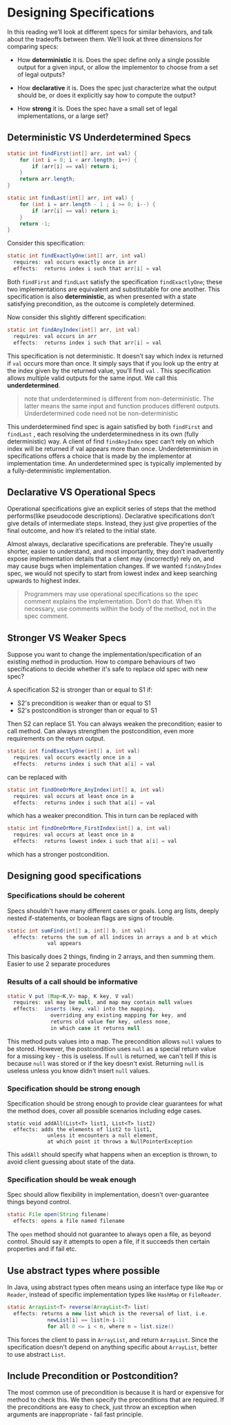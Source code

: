 # Designing Specifications

In this reading we’ll look at different specs for similar behaviors, and talk about the tradeoffs between them. We’ll look at three dimensions for comparing specs:

- How **deterministic** it is. Does the spec define only a single possible output for a given input, or allow the implementor to choose from a set of legal outputs?

- How **declarative** it is. Does the spec just characterize what the output should be, or does it explicitly say how to compute the output?

- How **strong** it is. Does the spec have a small set of legal implementations, or a large set?

## Deterministic VS Underdetermined Specs

```java
static int findFirst(int[] arr, int val) {
    for (int i = 0; i < arr.length; i++) {
        if (arr[i] == val) return i;
    }
    return arr.length;
}
```
```java
static int findLast(int[] arr, int val) {
    for (int i = arr.length - 1 ; i >= 0; i--) {
        if (arr[i] == val) return i;
    }
    return -1;
}
```

Consider this specification:
```java
static int findExactlyOne(int[] arr, int val)
  requires: val occurs exactly once in arr
  effects:  returns index i such that arr[i] = val
```
Both `findFirst` and `findLast` satisfy the specification `findExactlyOne`; these two implementations are equivalent and substitutable for one another. This specification is also **deterministic**, as when presented with a state satisfying precondition, as the outcome is completely determined.

Now consider this slightly different specification:
```java
static int findAnyIndex(int[] arr, int val)
  requires: val occurs in arr
  effects:  returns index i such that arr[i] = val
```

This specification is not deterministic. It doesn’t say which index is returned if `val` occurs more than once. It simply says that if you look up the entry at the index given by the returned value, you’ll find `val` . This specification allows multiple valid outputs for the same input. We call this **underdetermined**.

> note that underdetermined is different from non-deterministic. The latter means the same input and function produces different outputs. Underdetermined code need not be non-deterministic

This underdetermined find spec is again satisfied by both `findFirst` and `findLast` , each resolving the underdeterminedness in its own (fully deterministic) way. A client of find `findAnyIndex` spec can’t rely on which index will be returned if val appears more than once. Underdeterminism in specifications offers a choice that is made by the implementor at implementation time. An underdetermined spec is typically implemented by a fully-deterministic implementation.

## Declarative VS Operational Specs

Operational specifications give an explicit series of steps that the method performs(like pseudocode descriptions). Declarative specifications don’t give details of intermediate steps. Instead, they just give properties of the final outcome, and how it’s related to the initial state.

Almost always, declarative specifications are preferable. They’re usually shorter, easier to understand, and most importantly, they don’t inadvertently expose implementation details that a client may (incorrectly) rely on, and may cause bugs when implementation changes. If we wanted `findAnyIndex` spec, we would not specify to start from lowest index and keep searching upwards to highest index.

> Programmers may use operational specifications so the spec comment explains the implementation. Don’t do that. When it’s necessary, use comments within the body of the method, not in the spec comment.

## Stronger VS Weaker Specs

Suppose you want to change the implementation/specification of an existing method in production. How to compare behaviours of two specifications to decide whether it's safe to replace old spec with new spec?

A specification S2 is stronger than or equal to S1 if:
- S2's precondition is weaker than or equal to S1
- S2's postcondition is stronger than or equal to S1

Then S2 can replace S1. You can always weaken the precondition; easier to call method. Can always strengthen the postcondition, even more requirements on the return output.

```java
static int findExactlyOne(int[] a, int val)
  requires: val occurs exactly once in a
  effects:  returns index i such that a[i] = val
```

can be replaced with

```java
static int findOneOrMore_AnyIndex(int[] a, int val)
  requires: val occurs at least once in a
  effects:  returns index i such that a[i] = val
```

which has a weaker precondition. This in turn can be replaced with

```java
static int findOneOrMore_FirstIndex(int[] a, int val)
  requires: val occurs at least once in a
  effects:  returns lowest index i such that a[i] = val
```

which has a stronger postcondition.

## Designing good specifications

### Specifications should be coherent

Specs shouldn't have many different cases or goals. Long arg lists, deeply nested if-statements, or boolean flags are signs of trouble.

```java
static int sumFind(int[] a, int[] b, int val)
  effects: returns the sum of all indices in arrays a and b at which
             val appears
```

This basically does 2 things, finding in 2 arrays, and then summing them. Easier to use 2 separate procedures

### Results of a call should be informative

```java
static V put (Map<K,V> map, K key, V val)
  requires: val may be null, and map may contain null values
  effects:  inserts (key, val) into the mapping,
              overriding any existing mapping for key, and
              returns old value for key, unless none,
              in which case it returns null
```
This method puts values into a map. The precondition allows `null` values to be stored. However, the postcondition uses `null` as a special return value for a missing key - this is useless. If `null` is returned, we can't tell if this is because `null` was stored or if the key doesn't exist. Returning `null` is useless unless you know didn't insert `null` values.

### Specification should be strong enough

Specification should be strong enough to provide clear guarantees for what the method does, cover all possible scenarios including edge cases.

```
static void addAll(List<T> list1, List<T> list2)
  effects: adds the elements of list2 to list1,
             unless it encounters a null element,
             at which point it throws a NullPointerException
```

This `addAll` should specify what happens when an exception is thrown, to avoid client guessing about state of the data.

### Specification should be weak enough

Spec should allow flexibility in implementation, doesn't over-guarantee things beyond control.

```java
static File open(String filename)
  effects: opens a file named filename
```

The `open` method should not guarantee to always open a file, as beyond control. Should say it attempts to open a file, if it succeeds then certain properties and if fail etc.

## Use abstract types where possible

In Java, using abstract types often means using an interface type like `Map` or `Reader`, instead of specific implementation types like `HashMap` or `FileReader`.

```java
static ArrayList<T> reverse(ArrayList<T> list)
  effects: returns a new list which is the reversal of list, i.e.
             newList[i] == list[n-i-1]
             for all 0 <= i < n, where n = list.size()
```

This forces the client to pass in `ArrayList`, and return `ArrayList`. Since the specification doesn't depend on anything specific about `ArrayList`, better to use abstract `List`.

## Include Precondition or Postcondition?

The most common use of precondition is because it is hard or expensive for method to check this. We then specify the preconditions that are required. If the preconditions are easy to check, just throw an exception when arguments are inappropriate - fail fast principle.








